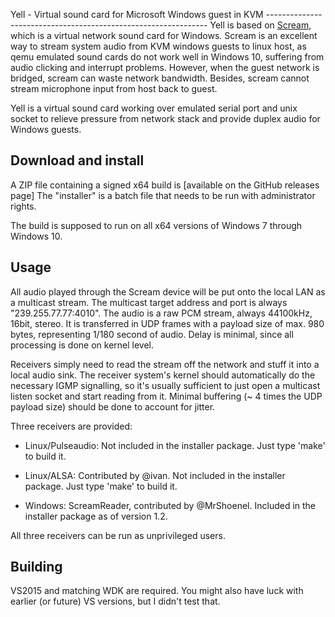 Yell - Virtual sound card for Microsoft Windows guest in KVM
--------------------------------------------------------------- Yell is based
on [Scream](https://github.com/duncanthrax/scream/releases), which is a virtual
network sound card for Windows. Scream is an excellent way to stream system
audio from KVM windows guests to linux host, as qemu emulated sound cards do not
work well in Windows 10, suffering from audio clicking and interrupt problems.
However, when the guest network is bridged, scream can waste network bandwidth. 
Besides, scream cannot stream microphone input from host back to guest.

Yell is a virtual sound card working over emulated serial port and unix socket
to relieve pressure from network stack and provide duplex audio for Windows
guests.


Download and install
--------------------------------------------------------------- 
A ZIP file containing a signed x64 build is [available on the GitHub releases
page] The "installer" is a batch file that needs to be run with administrator
rights.

The build is supposed to run on all x64 versions of Windows 7 through Windows
10. 

Usage
--------------------------------------------------------------- 
All audio played through the Scream device will be put onto the local LAN as a
multicast stream. The multicast target address and port is always
"239.255.77.77:4010".  The audio is a raw PCM stream, always 44100kHz, 16bit,
stereo. It is transferred in UDP frames with a payload size of max. 980 bytes,
representing 1/180 second of audio. Delay is minimal, since all processing is
done on kernel level.

Receivers simply need to read the stream off the network and stuff it into a
local audio sink. The receiver system's kernel should automatically do the
necessary IGMP signalling, so it's usually sufficient to just open a multicast
listen socket and start reading from it. Minimal buffering (~ 4 times the UDP
payload size) should be done to account for jitter.

Three receivers are provided: 

- Linux/Pulseaudio: Not included in the installer package. Just type 'make' to
  build it.

- Linux/ALSA: Contributed by @ivan. Not included in the installer package. Just
  type 'make' to build it.

- Windows: ScreamReader, contributed by @MrShoenel. Included in the installer
  package as of version 1.2.

All three receivers can be run as unprivileged users.


Building
-------------------------------------------------------------
VS2015 and matching WDK are required. You might also have luck with earlier (or
future) VS versions, but I didn't test that.
